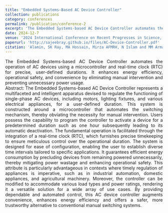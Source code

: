 ```yaml
---
title: "Embedded Systems-Based AC Device Controller"
collection: publications
category: conferences
permalink: /publication/conference-2
excerpt: 'The Embedded Systems-based AC Device Controller automates the operation of AC devices using a microcontroller and real-time clock (RTC) for precise, user-defined durations. It enhances energy efficiency, operational safety, and convenience by eliminating manual intervention and preventing unnecessary power usage.'
date: 2024-12-7
venue: '2024 International Conference on Recent Progresses in Science, Engineering and Technology (ICRPSET), Rajshahi, Bangladesh'
paperurl: 'http://sajeebray.github.io/files/AC-Device-Controller.pdf'
citation: 'Alamin, SK Ray, MA Hossain, Mirza AFMRH, N Islam and MM Arman, "Embedded Systems-Based AC Device Controller", 2024 International Conference on Recent Progresses in Science, Engineering and Technology (ICRPSET), Rajshahi, Bangladesh'
---
```


<div align="justify"> 
The Embedded Systems-based AC Device Controller automates the operation of AC devices using a microcontroller and real-time clock (RTC) for precise, user-defined durations. It enhances energy efficiency, operational safety, and convenience by eliminating manual intervention and preventing unnecessary power usage. 
<br>
Abstract: The Embedded Systems-based AC Device Controller represents a multifaceted and intelligent apparatus devised to regulate the functioning of single-phase AC devices, including motors, lighting fixtures, and various electrical appliances, for a user-defined duration. This system is constructed around a microcontroller that automates the switching mechanism, thereby obviating the necessity for manual intervention. Users possess the capability to program the controller to activate a device for a predetermined duration such as one hour subsequently leading to its automatic deactivation. The fundamental operation is facilitated through the integration of a real-time clock (RTC), which furnishes precise timekeeping to ensure meticulous control over the operational duration. The system is designed for ease of configuration, enabling the user to establish diverse time intervals tailored to specific applications. It guarantees efficient energy consumption by precluding devices from remaining powered unnecessarily, thereby mitigating power wastage and enhancing operational safety. This attribute is particularly advantageous in contexts where timely regulation of appliances is imperative, such as in industrial automation, domestic appliances, and agricultural machinery. Moreover, the controller can be modified to accommodate various load types and power ratings, rendering it a versatile solution for a wide array of use cases. By providing dependable and automated control, this AC device controller augments convenience, enhances energy efficiency and offers a safer, more trustworthy alternative to conventional manual switching systems.
</div>
